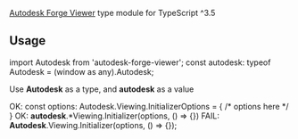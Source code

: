 [Autodesk Forge Viewer](https://forge.autodesk.com/api/viewer-cover-page/) type module for TypeScript ^3.5

Usage
----
 import Autodesk from 'autodesk-forge-viewer';
 const autodesk: typeof Autodesk = (window as any).Autodesk;

 Use **Autodesk** as a type, and **autodesk** as a value

OK: const options: Autodesk.Viewing.InitializerOptions = { /* options here */ }
OK:  **autodesk**.*Viewing.Initializer(options, () => {})
FAIL:  **Autodesk**.Viewing.Initializer(options, () => {});